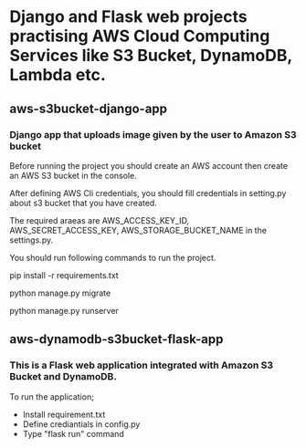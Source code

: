 # Django and Flask web projects practising AWS Cloud Computing Services like S3 Bucket, DynamoDB, Lambda etc.


## aws-s3bucket-django-app

### Django app that uploads image given by the user to Amazon S3 bucket

Before running the project you should create an AWS account then create an AWS S3 bucket in the console.

After defining AWS Cli credentials, you should fill credentials in setting.py about s3 bucket that you have created. 

The required araeas are AWS_ACCESS_KEY_ID, AWS_SECRET_ACCESS_KEY, AWS_STORAGE_BUCKET_NAME in the settings.py.
 

You should run following commands to run the project.

pip install -r requirements.txt

python manage.py migrate

python manage.py runserver



## aws-dynamodb-s3bucket-flask-app

### This is a Flask web application integrated with Amazon S3 Bucket and DynamoDB.

To run the application;

- Install requirement.txt
- Define crediantials in config.py 
- Type "flask run" command
